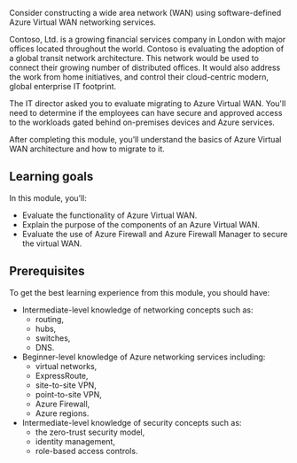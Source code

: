 Consider constructing a wide area network (WAN) using software-defined Azure Virtual WAN networking services.

 Contoso, Ltd. is a growing financial services company in London with major offices located throughout the world. Contoso is evaluating the adoption of a global transit network architecture. This network would be used to connect their growing number of distributed offices. It would also address the work from home initiatives, and control their cloud-centric modern, global enterprise IT footprint.

The IT director asked you to evaluate migrating to Azure Virtual WAN. You'll need to determine if the employees can have secure and approved access to the workloads gated behind on-premises devices and Azure services.

After completing this module, you’ll understand the basics of Azure Virtual WAN architecture and how to migrate to it.

## Learning goals

In this module, you’ll:

- Evaluate the functionality of Azure Virtual WAN.
- Explain the purpose of the components of an Azure Virtual WAN.
- Evaluate the use of Azure Firewall and Azure Firewall Manager to secure the virtual WAN.

## Prerequisites

To get the best learning experience from this module, you should have:

- Intermediate-level knowledge of networking concepts such as: 
    - routing, 
    - hubs, 
    - switches,
    - DNS.
- Beginner-level knowledge of Azure networking services including:
    -  virtual networks, 
    - ExpressRoute, 
    - site-to-site VPN, 
    - point-to-site VPN, 
    - Azure Firewall, 
    - Azure regions.
- Intermediate-level knowledge of security concepts such as:
    -  the zero-trust security model,
    -  identity management,
    -  role-based access controls.
